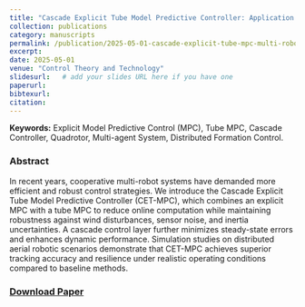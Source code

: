 ```yaml
---
title: "Cascade Explicit Tube Model Predictive Controller: Application for a Multi-Robot System"
collection: publications
category: manuscripts
permalink: /publication/2025-05-01-cascade-explicit-tube-mpc-multi-robot
excerpt:
date: 2025-05-01
venue: "Control Theory and Technology"
slidesurl:   # add your slides URL here if you have one
paperurl: 
bibtexurl:
citation: 
---
```

**Keywords:** Explicit Model Predictive Control (MPC), Tube MPC, Cascade Controller, Quadrotor, Multi-agent System, Distributed Formation Control.

### Abstract
In recent years, cooperative multi-robot systems have demanded more efficient and robust control strategies. We introduce the Cascade Explicit Tube Model Predictive Controller (CET-MPC), which combines an explicit MPC with a tube MPC to reduce online computation while maintaining robustness against wind disturbances, sensor noise, and inertia uncertainties. A cascade control layer further minimizes steady-state errors and enhances dynamic performance. Simulation studies on distributed aerial robotic scenarios demonstrate that CET-MPC achieves superior tracking accuracy and resilience under realistic operating conditions compared to baseline methods.

### [Download Paper](https://link.springer.com/article/10.1007/s11768-025-00244-y) 
